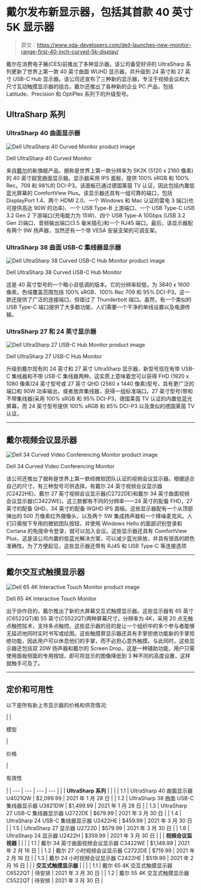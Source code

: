 # 戴尔发布新显示器，包括其首款 40 英寸 5K 显示器

> 原文：<https://www.xda-developers.com/dell-launches-new-monitor-range-first-40-inch-curved-5k-display/>

戴尔在消费电子展(CES)前推出了多种显示器。该公司备受好评的 UltraSharp 系列更新了世界上第一款 40 英寸曲面 WUHD 显示器，并升级到 24 英寸和 27 英寸 USB-C Hub 显示器。该公司还宣布了三种新的显示器，专注于视频会议和大尺寸互动触摸显示器的组合。戴尔还推出了各种新的企业 PC 产品，包括 Latitude、Precision 和 OptiPlex 系列下的升级型号。

## UltraSharp 系列

### UltraSharp 40 曲面显示器

 <picture>![Dell UltraSharp 40 Curved Monitor product image](img/b1d40a6da3cef80a5e0c9cb2c1347f26.png)</picture> 

Dell UltraSharp 40 Curved Monitor

来自[戴尔](https://www.anrdoezrs.net/links/100122946/type/dlg/sid/UUxdaUeUpU31321/https://www.dell.com/en-in/work/shop/monitors-monitor-accessories/ar/4009)的新旗舰产品，据称是世界上第一款分辨率为 5K2K (5120 x 2160 像素)的 40 英寸超宽曲面显示器。显示器采用 IPS 面板，提供 100% sRGB 和 100% Rec。709 和 98%的 DCI-P3。该面板已通过德国莱茵 TV 认证，因此包括内置低蓝光屏幕的 ComfortView Plus。该显示器还具有一组可靠的端口，包括 DisplayPort 1.4、两个 HDMI 2.0、一个 Windows 和 Mac 认证的雷电 3 端口(也可提供高达 90W 的功率)、一个 USB Type-B 上游端口、一个 USB Type-C USB 3.2 Gen 2 下游端口(充电能力为 15W)、四个 USB Type-A 10Gbps (USB 3.2 Gen 2)端口、音频输出端口(3.5 毫米插孔)和一个 RJ45 端口。最后，该显示器配有两个 9W 扬声器，当然还有一个带 VESA 安装支架的可调支架。

### UltraSharp 38 曲面 USB-C 集线器显示器

 <picture>![Dell UltraSharp 38 Curved USB-C Hub Monitor product image](img/775049380fa9db0079343a98e5545e4d.png)</picture> 

Dell UltraSharp 38 Curved USB-C Hub Monitor

这是 40 英寸型号的一个略小且低调的版本。它的分辨率较低，为 3840 x 1600 像素，色域覆盖范围包括 100% sRGB、100% Rec 709 和 95% DCI-P3。这一款还提供了广泛的连接端口，但错过了 Thunderbolt 端口。虽然，有一个类似的 USB Type-C 端口提供了大多数功能，人们需要一个干净的单线设置以及电源传输。

### UltraSharp 27 和 24 英寸显示器

 <picture>![Dell UltraSharp 27 USB-C Hub Monitor product image](img/9eb6d0cb755802132840ae757ad6e9a3.png)</picture> 

Dell UltraSharp 27 USB-C Hub Monitor

升级到戴尔现有的 24 英寸和 27 英寸 UltraSharp 显示器，新型号现在有带 USB-C 集线器和不带 USB-C 集线器两种。这实质上意味着您可以获得 FHD (1920 x 1080 像素)24 英寸型号或 27 英寸 QHD (2560 x 1440 像素)型号，具有更广泛的端口和 90W 功率输出，或者放弃集线器，获得一组标准端口。27 英寸型号(带和不带集线器)采用 100% sRGB 和 95% DCI-P3，德国莱茵 TV 认证的内置低蓝光屏幕，而 24 英寸型号提供 100% sRGB 和 85% DCI-P3 以及类似的德国莱茵 TV 认证。

* * *

## 戴尔视频会议显示器

 <picture>![Dell 34 Curved Video Conferencing Monitor product image](img/11fa933cc542b976270596aa474c69bb.png)</picture> 

Dell 34 Curved Video Conferencing Monitor

该公司还推出了据称是世界上第一款经微软团队认证的视频会议显示器。根据适合自己的尺寸，有三种型号可供选择。有戴尔 24 英寸视频会议显示器(C2422HE)、戴尔 27 英寸视频会议显示器(C2722DE)和戴尔 34 英寸曲面视频会议显示器(C3422WE)。这三款都有不同的分辨率——24 英寸的配备 FHD，27 英寸的配备 QHD，34 英寸的配备 WQHD IPS 面板。这些显示器配有一个从顶部弹出的 500 万像素红外摄像头，以及两个 5W 集成扬声器和一个降噪麦克风。人们只需按下专用的微软团队按钮，并使用 Windows Hello 的面部识别登录和 Cortana 的免提命令登录，就可以加入会议。这些显示器还具有 ComfortView Plus，这是该公司内置的低蓝光解决方案，可以减少蓝光排放，并具有很高的颜色准确性。为了方便起见，这些显示器还带有 RJ45 和 USB Type-C 等连接选项

* * *

## 戴尔交互式触摸显示器

 <picture>![Dell 65 4K Interactive Touch Monitor product image](img/745c7f3085d7f687d840e74ef957a8c1.png)</picture> 

Dell 65 4K Interactive Touch Monitor

出于协作目的，戴尔推出了新的大屏幕交互式触摸显示器。这些显示器有 65 英寸(C6522QT)和 55 英寸(C5522QT)两种屏幕尺寸，分辨率为 4K，采用 20 点无触点触控技术，支持多点触控。这些显示器的目的是让一个组织中的多个参与者能够无延迟地同时实时书写或绘图。这些触摸屏显示器还具有手掌拒绝功能新的手掌拒绝功能，因此用户可以休息他们的手掌，而不必担心意外触摸。与此同时，这些显示器还包括双 20W 扬声器和戴尔的 Screen Drop，这是一种辅助功能，用户只需使用面板侧面的专用按钮，即可将显示的图像降低到 3 种不同的高度设置，这样就触手可及了。

* * *

## 定价和可用性

以下是所有新上市显示器的价格和供货情况:

|  | 

模型

 | 

价格

 | 

有效性

 |
| --- | --- | --- | --- |
|  | **UltraSharp 系列** |  |  |
| 1.1 | UltraSharp 40 曲面显示器 U4021QW | $2,099.99 | 2021 年 1 月 28 日 |
| 1.2 | UltraSharp 38 曲面 USB-C 集线器显示器 U3821DW | $1,499.99 | 2021 年 1 月 28 日 |
| 1.3 | UltraSharp 27 USB-C 集线器显示器 U2722DE | $679.99 | 2021 年 3 月 30 日 |
| 1.4 | UltraSharp 24 USB-C 集线器显示器 U2422HE | $459.99 | 2021 年 3 月 30 日 |
| 1.5 | UltraSharp 27 显示器 U2722D | $579.99 | 2021 年 3 月 30 日 |
| 1.6 | UltraSharp 24 显示器 U2422H | $359.99 | 2021 年 3 月 30 日 |
|  | **视频会议监视器** |  |  |
| 1.1 | 戴尔 34 英寸曲面视频会议显示器 C3422WE | $1,149.99 | 2021 年 2 月 16 日 |
| 1.2 | 戴尔 27 小时视频会议显示器 C2722DE | $719.99 | 2021 年 2 月 16 日 |
| 1.3 | 戴尔 24 小时视频会议显示器 C2422HE | $519.99 | 2021 年 2 月 16 日 |
|  | **交互式触摸显示器** |  |  |
| 1.1 | 戴尔 65 4K 交互式触摸显示器 C6522QT | 待安排 | 2021 年 3 月 30 日 |
| 1.2 | 戴尔 55 4K 交互式触摸显示器 C5522QT | 待安排 | 2021 年 3 月 30 日 |
